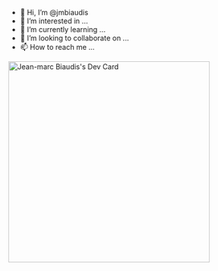- 👋 Hi, I’m @jmbiaudis
- 👀 I’m interested in ...
- 🌱 I’m currently learning ...
- 💞️ I’m looking to collaborate on ...
- 📫 How to reach me ...

<!---
jmbiaudis/jmbiaudis is a ✨ special ✨ repository because its `README.md` (this file) appears on your GitHub profile.
You can click the Preview link to take a look at your changes.
--->
<a href="https://app.daily.dev/jmbiaudis"><img src="https://api.daily.dev/devcards/eaa5c605ac5340a0bb36aa97b6cca826.png?r=p51" width="400" alt="Jean-marc Biaudis's Dev Card"/></a>
